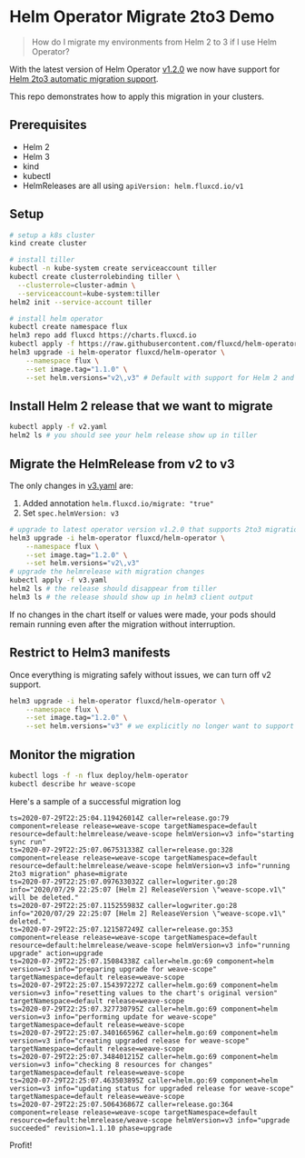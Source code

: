 # Helm Operator Migrate 2to3 Demo

> How do I migrate my environments from Helm 2 to 3 if I use Helm Operator?

With the latest version of Helm Operator [v1.2.0](https://github.com/fluxcd/helm-operator/releases/tag/v1.2.0) we now have support for [Helm 2to3 automatic migration support]( https://github.com/fluxcd/helm-operator/pull/462).

This repo demonstrates how to apply this migration in your clusters.

## Prerequisites

- Helm 2
- Helm 3
- kind
- kubectl
- HelmReleases are all using `apiVersion: helm.fluxcd.io/v1`

## Setup

```sh
# setup a k8s cluster
kind create cluster

# install tiller
kubectl -n kube-system create serviceaccount tiller
kubectl create clusterrolebinding tiller \
  --clusterrole=cluster-admin \
  --serviceaccount=kube-system:tiller
helm2 init --service-account tiller

# install helm operator
kubectl create namespace flux
helm3 repo add fluxcd https://charts.fluxcd.io
kubectl apply -f https://raw.githubusercontent.com/fluxcd/helm-operator/v1.2.0/deploy/crds.yaml
helm3 upgrade -i helm-operator fluxcd/helm-operator \
    --namespace flux \
    --set image.tag="1.1.0" \
    --set helm.versions="v2\,v3" # Default with support for Helm 2 and 3 enabled
```

## Install Helm 2 release that we want to migrate

```sh
kubectl apply -f v2.yaml
helm2 ls # you should see your helm release show up in tiller
```

## Migrate the HelmRelease from v2 to v3

The only changes in [v3.yaml](./v3.yaml) are:

1. Added annotation `helm.fluxcd.io/migrate: "true"`
2. Set `spec.helmVersion: v3`

```sh
# upgrade to latest operator version v1.2.0 that supports 2to3 migrations
helm3 upgrade -i helm-operator fluxcd/helm-operator \
    --namespace flux \
    --set image.tag="1.2.0" \
    --set helm.versions="v2\,v3"
# upgrade the helmrelease with migration changes
kubectl apply -f v3.yaml
helm2 ls # the release should disappear from tiller
helm3 ls # the release should show up in helm3 client output
```

If no changes in the chart itself or values were made, your pods
should remain running even after the migration without interruption.

## Restrict to Helm3 manifests

Once everything is migrating safely without issues, we can turn off v2 support.

```sh
helm3 upgrade -i helm-operator fluxcd/helm-operator \
    --namespace flux \
    --set image.tag="1.2.0" \
    --set helm.versions="v3" # we explicitly no longer want to support new manifests set to "v2"
```
## Monitor the migration

```sh
kubectl logs -f -n flux deploy/helm-operator
kubectl describe hr weave-scope
```

Here's a sample of a successful migration log

```
ts=2020-07-29T22:25:04.119426014Z caller=release.go:79 component=release release=weave-scope targetNamespace=default resource=default:helmrelease/weave-scope helmVersion=v3 info="starting sync run"
ts=2020-07-29T22:25:07.067531338Z caller=release.go:328 component=release release=weave-scope targetNamespace=default resource=default:helmrelease/weave-scope helmVersion=v3 info="running 2to3 migration" phase=migrate
ts=2020-07-29T22:25:07.097633032Z caller=logwriter.go:28 info="2020/07/29 22:25:07 [Helm 2] ReleaseVersion \"weave-scope.v1\" will be deleted."
ts=2020-07-29T22:25:07.115255983Z caller=logwriter.go:28 info="2020/07/29 22:25:07 [Helm 2] ReleaseVersion \"weave-scope.v1\" deleted."
ts=2020-07-29T22:25:07.121587249Z caller=release.go:353 component=release release=weave-scope targetNamespace=default resource=default:helmrelease/weave-scope helmVersion=v3 info="running upgrade" action=upgrade
ts=2020-07-29T22:25:07.15084338Z caller=helm.go:69 component=helm version=v3 info="preparing upgrade for weave-scope" targetNamespace=default release=weave-scope
ts=2020-07-29T22:25:07.154397227Z caller=helm.go:69 component=helm version=v3 info="resetting values to the chart's original version" targetNamespace=default release=weave-scope
ts=2020-07-29T22:25:07.327730795Z caller=helm.go:69 component=helm version=v3 info="performing update for weave-scope" targetNamespace=default release=weave-scope
ts=2020-07-29T22:25:07.340166596Z caller=helm.go:69 component=helm version=v3 info="creating upgraded release for weave-scope" targetNamespace=default release=weave-scope
ts=2020-07-29T22:25:07.348401215Z caller=helm.go:69 component=helm version=v3 info="checking 8 resources for changes" targetNamespace=default release=weave-scope
ts=2020-07-29T22:25:07.463503895Z caller=helm.go:69 component=helm version=v3 info="updating status for upgraded release for weave-scope" targetNamespace=default release=weave-scope
ts=2020-07-29T22:25:07.506436867Z caller=release.go:364 component=release release=weave-scope targetNamespace=default resource=default:helmrelease/weave-scope helmVersion=v3 info="upgrade succeeded" revision=1.1.10 phase=upgrade
```

Profit!